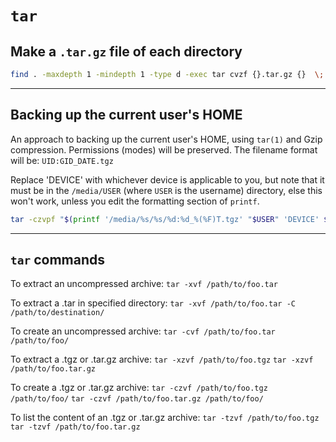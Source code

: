 # `tar`

## Make a `.tar.gz` file of each directory

```bash
find . -maxdepth 1 -mindepth 1 -type d -exec tar cvzf {}.tar.gz {}  \;
```

---
## Backing up the current user's HOME

An approach to backing up the current user's HOME, using `tar(1)` and Gzip compression. Permissions (modes) will be preserved. The filename format will be: `UID:GID_DATE.tgz`

Replace 'DEVICE' with whichever device is applicable to you, but note that it must be in the `/media/USER` (where `USER` is the username) directory, else this won't work, unless you edit the formatting section of `printf`.

```bash
tar -czvpf "$(printf '/media/%s/%s/%d:%d_%(%F)T.tgz' "$USER" 'DEVICE' ${UID:-`id -u`} ${GID:-`id -g`} -1)" "$HOME"
```
---
## `tar` commands

To extract an uncompressed archive:
`tar -xvf /path/to/foo.tar`

To extract a .tar in specified directory:
`tar -xvf /path/to/foo.tar -C /path/to/destination/`

To create an uncompressed archive:
`tar -cvf /path/to/foo.tar /path/to/foo/`

To extract a .tgz or .tar.gz archive:
`tar -xzvf /path/to/foo.tgz`
`tar -xzvf /path/to/foo.tar.gz`

To create a .tgz or .tar.gz archive:
`tar -czvf /path/to/foo.tgz /path/to/foo/`
`tar -czvf /path/to/foo.tar.gz /path/to/foo/`

To list the content of an .tgz or .tar.gz archive:
`tar -tzvf /path/to/foo.tgz`
`tar -tzvf /path/to/foo.tar.gz`


